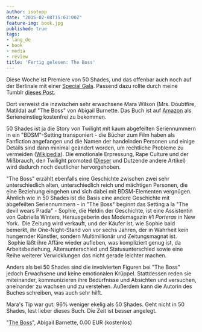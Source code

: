 ```yaml
---
author: isotopp
date: "2015-02-08T15:03:00Z"
feature-img: book.jpg
published: true
tags:
- lang_de
- book
- media
- review
title: 'Fertig gelesen: The Boss'
---
```

Diese Woche ist Premiere von 50 Shades, und das offenbar auch noch auf der Berlinale mit einer [Special Gala](https://www.berlinale.de/en/presse/pressemitteilungen/alle/Alle-Detail_25876.html). Passend dazu rollte durch meine Tumblr [dieses Post](https://mariareadsalot.tumblr.com/post/110245450298/valley-guy-zohbugg-cleolinda-cinematicnomad).

Dort verweist die inzwischen sehr erwachsene Mara Wilson (Mrs. Doubtfire, Matilda) auf "The Boss" von Abigail Burnette. Das Buch ist auf [Amazon](https://www.amazon.de/Boss-English-Abigail-Barnette-ebook/dp/B00ENTIAJM) als Serieneinstieg kostenfrei zu bekommen.

50 Shades ist ja die Story von Twilight mit kaum abgefeilten Seriennummern in ein "BDSM"-Setting transponiert - die Bücher zum Film haben als Fanfiction angefangen und die Namen der handelnden Personen und einige Details sind dann minimal geändert worden, um rechtliche Probleme zu vermeiden ([Wikipedia](http://en.wikipedia.org/wiki/Fifty_Shades_of_Grey#Origin_as_fan_fiction)). Die emotionale Erpressung, Rape Culture und der Mißbrauch, den Twilight promoted ([Dieser](https://www.psychologytoday.com/blog/psychologist-the-movies/201111/relationship-violence-in-twilight) und Dutzende andere Artikel) wird dadurch noch deutlicher hervorgehoben.

"The Boss" erzählt ebenfalls eine Geschichte zwischen zwei sehr unterschiedlich alten, unterschiedlich reich und mächtigen Personen, die eine Beziehung eingehen und sich dabei mit BDSM-Elementen vergnügen. Ähnlich wie in 50 Shades ist die Basis eine andere Geschichte mit abgefeilten Seriennummern - in "The Boss" beginnt das Setting a la "The devil wears Prada" - Sophie, die Heldin der Geschichte, ist eine Assistentin von Gabriella Winters, Herausgeberin des Modemagazin #1 _Porteras_ in New York.  Die Zeitung wird verkauft, und der Käufer ist, wie Sophie bald bemerkt, ihr One-Night-Stand von vor sechs Jahren, der in Wahrheit kein hungernder Künstler, sondern Multimillionär und Zeitungsmagnat ist.  Sophie läßt ihre Affäre wieder aufleben, was kompliziert genug ist, da Arbeitsbeziehung, Altersunterschied und Statusunterschied sowie eine Reihe weiterer Verwicklungen das nicht gerade leichter machen.

Anders als bei 50 Shades sind die involvierten Figuren bei "The Boss" jedoch Erwachsene und keine emotionalen Krüppel. Stattdessen reden sie miteinander, kommunizieren ihre Bedürfnisse und Absichten und versuchen, aneinander zu wachsen und zu verstehen. Außerdem kann die Autorin des Buches schreiben, was auch sehr hilft.﻿

Mara's Tip war gut: 96% weniger ekelig als 50 Shades. Geht nicht in 50 Shades, lest lieber dieses Buch. Die Zeit ist besser angelegt.

"[The Boss](http://www.amazon.de/Boss-English-Abigail-Barnette-ebook/dp/B00ENTIAJM)", Abigail Barnette, 0.00 EUR (kostenlos)
